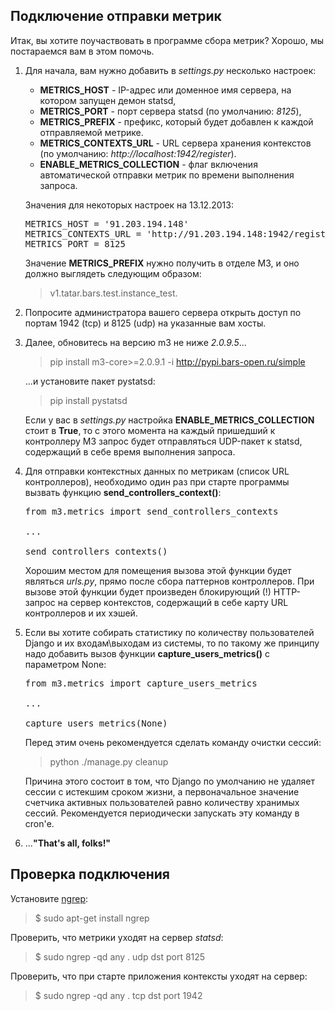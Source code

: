 Подключение отправки метрик
---------------------------

Итак, вы хотите поучаствовать в программе сбора метрик? Хорошо, мы постараемся вам в этом помочь.

1. Для начала, вам нужно добавить в _settings.py_ несколько настроек:
   - **METRICS_HOST** - IP-адрес или доменное имя сервера, на котором запущен демон statsd,
   - **METRICS_PORT** - порт сервера statsd (по умолчанию: _8125_),
   - **METRICS_PREFIX** - префикс, который будет добавлен к каждой отправляемой метрике.
   - **METRICS_CONTEXTS_URL** - URL сервера хранения контекстов (по умолчанию: _http://localhost:1942/register_).
   - **ENABLE_METRICS_COLLECTION** - флаг включения автоматической отправки метрик по времени выполнения запроса.
   
   Значения для некоторых настроек на 13.12.2013:
   <pre>
   METRICS_HOST = '91.203.194.148'
   METRICS_CONTEXTS_URL = 'http://91.203.194.148:1942/register'
   METRICS_PORT = 8125
   </pre>
   
   Значение **METRICS_PREFIX** нужно получить в отделе М3, и оно должно выглядеть следующим образом:
   > v1.tatar.bars.test.instance_test.

2. Попросите администратора вашего сервера открыть доступ по портам 1942 (tcp) и 8125 (udp) на указанные вам хосты.

3. Далее, обновитесь на версию m3 не ниже _2.0.9.5_...
   >pip install m3-core>=2.0.9.1 -i http://pypi.bars-open.ru/simple

   ...и установите пакет pystatsd:
   >pip install pystatsd

   Если у вас в _settings.py_ настройка **ENABLE_METRICS_COLLECTION** стоит в **True**, то с этого момента на каждый пришедший к контроллеру M3 запрос будет отправляться UDP-пакет к statsd, содержащий в себе время выполнения запроса.
   
4. Для отправки контекстных данных по метрикам (список URL контроллеров), необходимо один раз при старте программы вызвать
   функцию **send_controllers_context()**:

   <pre>
   from m3.metrics import send_controllers_contexts
   
   ...
   
   send_controllers_contexts()
   </pre>
   
   Хорошим местом для помещения вызова этой функции будет являться _urls.py_, прямо после сбора паттернов контроллеров. При вызове этой функции будет произведен блокирующий (!) HTTP-запрос на сервер контекстов, содержащий в себе карту URL контроллеров и их хэшей.
   
5. Если вы хотите собирать статистику по количеству пользователей Django и их входам\выходам из системы, то по такому же принципу надо добавить вызов функции **capture_users_metrics()** с параметром None:

   <pre>
   from m3.metrics import capture_users_metrics
   
   ...
   
   capture_users_metrics(None)
   </pre>

   Перед этим очень рекомендуется сделать команду очистки сессий:
   >python ./manage.py cleanup

   Причина этого состоит в том, что Django по умолчанию не удаляет сессии с истекшим сроком жизни, а первоначальное
   значение счетчика активных пользователей равно количеству хранимых сессий. Рекомендуется периодически запускать эту команду в cron'е.
   
6. ...**"That's all, folks!"**

Проверка подключения
--------------------

Установите [ngrep](http://ngrep.sourceforge.net/):
> $ sudo apt-get install ngrep

Проверить, что метрики уходят на сервер _statsd_:
> $ sudo ngrep -qd any . udp dst port 8125

Проверить, что при старте приложения контексты уходят на сервер:
> $ sudo ngrep -qd any . tcp dst port 1942
